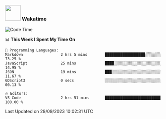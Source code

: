 ### <img src="https://media.giphy.com/media/VgCDAzcKvsR6OM0uWg/giphy.gif" width="50"> Wakatime

  <!--START_SECTION:waka-->
![Code Time](http://img.shields.io/badge/Code%20Time-1%2C451%20hrs%206%20mins-blue)

📊 **This Week I Spent My Time On** 

```text
💬 Programming Languages: 
Markdown                 2 hrs 5 mins        ██████████████████░░░░░░░   73.25 % 
JavaScript               25 mins             ████░░░░░░░░░░░░░░░░░░░░░   14.95 % 
JSON                     19 mins             ███░░░░░░░░░░░░░░░░░░░░░░   11.67 % 
GDScript3                0 secs              ░░░░░░░░░░░░░░░░░░░░░░░░░   00.13 % 

🔥 Editors: 
VS Code                  2 hrs 51 mins       █████████████████████████   100.00 % 
```


 Last Updated on 29/09/2023 10:02:31 UTC
<!--END_SECTION:waka-->
